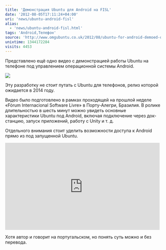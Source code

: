 ```yaml
---
title: 'Демонстрация Ubuntu для Android на FISL'
date: '2012-08-05T17:11:24+04:00'
uri: 'news/ubuntu-android-fisl'
alias: 
  - 'news/ubuntu-android-fisl.html'
tags: 'Android,Телефон'
source: 'http://www.omgubuntu.co.uk/2012/08/ubuntu-for-android-demoed-on-video-at-fisl'
unixtime: 1344172284
visits: 4453
---
```

Представлено ещё одно видео с демонстрацией работы Ubuntu на телефоне под управлением операционной системы Android.

[![](img/2012/08/05/17-00/android-hero-6917946083-o.jpg)](img/2012/08/05/17-00/android-hero-6917946083-o.jpg)

Эту разработку не стоит путать с Ubuntu для телефонов, релиз которой ожидается в 2014 году.

Видео было подготовлено в рамках проходящей на прошлой неделе «Fórum Internacional Software Livre» в Порту-Алегри, Бразилия. В ролике длительностью в шесть минут можно увидеть основные характеристики Ubuntu под Android, включая подключение через док-станцию, запуск приложений, работу с Unity и т. д.

Отдельного внимания стоит уделить возможности доступа к Android прямо из под запущенной Ubuntu.

 <iframe src="https://www.youtube.com/embed/F6_Oo-lKVUM" frameborder="0" width="500" height="281"></iframe>

Хотя автор и говорит на португальском, но понять суть можно и без перевода.
